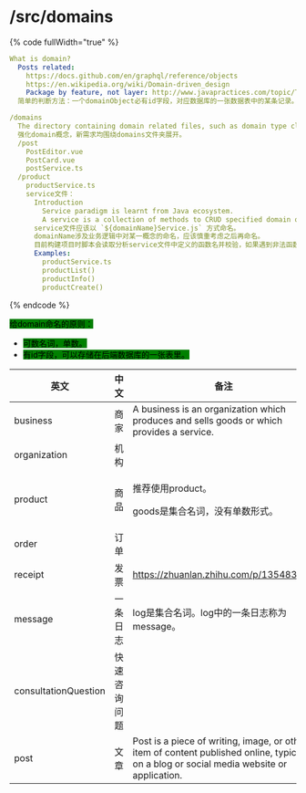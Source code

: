 # /src/domains

{% code fullWidth="true" %}
```yaml
What is domain?
  Posts related:
    https://docs.github.com/en/graphql/reference/objects
    https://en.wikipedia.org/wiki/Domain-driven_design
    Package by feature, not layer: http://www.javapractices.com/topic/TopicAction.do?Id=205
  简单的判断方法：一个domainObject必有id字段，对应数据库的一张数据表中的某条记录。如果一个对象没有id，那么它大概率是附属于某一domainObject下的一个属性值。

/domains
  The directory containing domain related files, such as domain type class files and domain related components.
  强化domain概念，新需求均围绕domains文件夹展开。
  /post
    PostEditor.vue
    PostCard.vue
    postService.ts
  /product
    productService.ts
    service文件：
      Introduction
        Service paradigm is learnt from Java ecosystem.
        A service is a collection of methods to CRUD specified domain objects.
      service文件应该以 `${domainName}Service.js` 方式命名。
      domainName涉及业务逻辑中对某一概念的命名，应该慎重考虑之后再命名。
      目前构建项目时脚本会读取分析service文件中定义的函数名并校验，如果遇到非法函数名将抛出异常。
      Examples:
        productService.ts
        productList()
        productInfo()
        productCreate()
```
{% endcode %}

<mark style="background-color:green;">给domain命名的原则：</mark>

* <mark style="background-color:green;">可数名词，单数。</mark>
* <mark style="background-color:green;">有id字段，可以存储在后端数据库的一张表里。</mark>

<table data-full-width="true"><thead><tr><th width="251">英文</th><th width="157.33333333333331">中文</th><th>备注</th></tr></thead><tbody><tr><td>business</td><td>商家</td><td>A business is an organization which produces and sells goods or which provides a service.</td></tr><tr><td>organization</td><td>机构</td><td></td></tr><tr><td>product</td><td>商品</td><td><p>推荐使用product。</p><p>goods是集合名词，没有单数形式。</p></td></tr><tr><td>order</td><td>订单</td><td></td></tr><tr><td>receipt</td><td>发票</td><td><a href="https://zhuanlan.zhihu.com/p/135483316">https://zhuanlan.zhihu.com/p/135483316</a></td></tr><tr><td>message</td><td>一条日志</td><td>log是集合名词。log中的一条日志称为message。</td></tr><tr><td>consultationQuestion</td><td>快速咨询问题</td><td></td></tr><tr><td>post</td><td>文章</td><td>Post is a piece of writing, image, or other item of content published online, typically on a blog or social media website or application.</td></tr></tbody></table>
